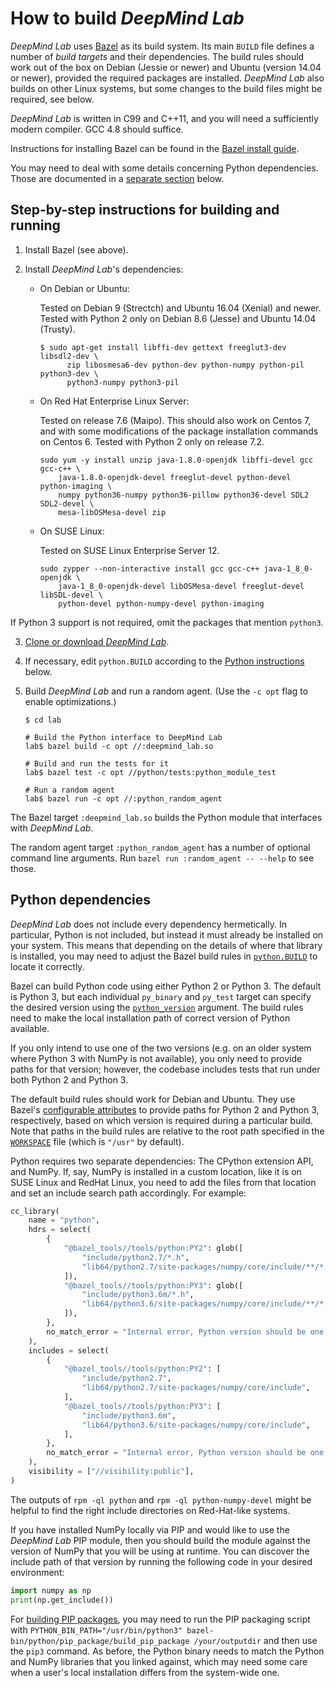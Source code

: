# How to build *DeepMind Lab*




*DeepMind Lab* uses [Bazel](https://bazel.build/) as its build system. Its main
`BUILD` file defines a number of *build targets* and their dependencies. The
build rules should work out of the box on Debian (Jessie or newer) and Ubuntu
(version 14.04 or newer), provided the required packages are installed.
*DeepMind Lab* also builds on other Linux systems, but some changes to the build
files might be required, see below.

*DeepMind Lab* is written in C99 and C++11, and you will need a sufficiently
modern compiler. GCC 4.8 should suffice.

Instructions for installing Bazel can be found in the [Bazel install
guide](https://docs.bazel.build/versions/master/install.html).

You may need to deal with some details concerning Python dependencies. Those
are documented in a [separate section](#python-dependencies) below.

## Step-by-step instructions for building and running

1. Install Bazel (see above).

2. Install *DeepMind Lab*'s dependencies:

   * On Debian or Ubuntu:

     Tested on Debian 9 (Strectch) and Ubuntu 16.04 (Xenial) and newer.
     Tested with Python 2 only on Debian 8.6 (Jesse) and Ubuntu 14.04 (Trusty).

     ```shell
     $ sudo apt-get install libffi-dev gettext freeglut3-dev libsdl2-dev \
           zip libosmesa6-dev python-dev python-numpy python-pil python3-dev \
           python3-numpy python3-pil
     ```

   * On Red Hat Enterprise Linux Server:

     Tested on release 7.6 (Maipo). This should also work on Centos 7, and with
     some modifications of the package installation commands on Centos 6. Tested
     with Python 2 only on release 7.2.

     ```shell
     sudo yum -y install unzip java-1.8.0-openjdk libffi-devel gcc gcc-c++ \
         java-1.8.0-openjdk-devel freeglut-devel python-devel python-imaging \
         numpy python36-numpy python36-pillow python36-devel SDL2 SDL2-devel \
         mesa-libOSMesa-devel zip
     ```

   * On SUSE Linux:

     Tested on SUSE Linux Enterprise Server 12.

     ```shell
     sudo zypper --non-interactive install gcc gcc-c++ java-1_8_0-openjdk \
         java-1_8_0-openjdk-devel libOSMesa-devel freeglut-devel libSDL-devel \
         python-devel python-numpy-devel python-imaging
     ```

If Python 3 support is not required, omit the packages that mention `python3`.

3. [Clone or download *DeepMind Lab*](https://github.com/deepmind/lab).

4. If necessary, edit `python.BUILD` according to the [Python
   instructions](#python-dependencies) below.

5. Build *DeepMind Lab* and run a random agent. (Use the `-c opt` flag to enable
   optimizations.)

   ```shell
   $ cd lab

   # Build the Python interface to DeepMind Lab
   lab$ bazel build -c opt //:deepmind_lab.so

   # Build and run the tests for it
   lab$ bazel test -c opt //python/tests:python_module_test

   # Run a random agent
   lab$ bazel run -c opt //:python_random_agent
   ```

The Bazel target `:deepmind_lab.so` builds the Python module that interfaces
with *DeepMind Lab*.

The random agent target `:python_random_agent` has a number of optional command line
arguments. Run `bazel run :random_agent -- --help` to see those.

## Python dependencies

*DeepMind Lab* does not include every dependency hermetically. In particular,
Python is not included, but instead it must already be installed on your system.
This means that depending on the details of where that library is installed, you
may need to adjust the Bazel build rules in
[`python.BUILD`](../../bazel/python.BUILD) to locate it correctly.

Bazel can build Python code using either Python 2 or Python 3. The default is
Python 3, but each individual `py_binary` and `py_test` target can specify the
desired version using the
[`python_version`](https://docs.bazel.build/versions/master/be/python.html#py_test.python_version)
argument. The build rules need to make the local installation path of correct
version of Python available.

If you only intend to use one of the two versions (e.g. on an older system where
Python 3 with NumPy is not available), you only need to provide paths for that
version; however, the codebase includes tests that run under both Python 2 and
Python 3.

The default build rules should work for Debian and Ubuntu. They use Bazel's
[configurable attributes](https://docs.bazel.build/versions/master/be/common-definitions.html#configurable-attributes)
to provide paths for Python 2 and Python 3, respectively, based on which version
is required during a particular build. Note that paths in the build rules are
relative to the root path specified in the [`WORKSPACE`](../../WORKSPACE) file
(which is `"/usr"` by default).

Python requires two separate dependencies: The CPython extension API, and NumPy.
If, say, NumPy is installed in a custom location, like it is on SUSE Linux and
RedHat Linux, you need to add the files from that location and set an include
search path accordingly. For example:

```python
cc_library(
    name = "python",
    hdrs = select(
        {
            "@bazel_tools//tools/python:PY2": glob([
                "include/python2.7/*.h",
                "lib64/python2.7/site-packages/numpy/core/include/**/*.h",
            ]),
            "@bazel_tools//tools/python:PY3": glob([
                "include/python3.6m/*.h",
                "lib64/python3.6/site-packages/numpy/core/include/**/*.h",
            ]),
        },
        no_match_error = "Internal error, Python version should be one of PY2 or PY3",
    ),
    includes = select(
        {
            "@bazel_tools//tools/python:PY2": [
                "include/python2.7",
                "lib64/python2.7/site-packages/numpy/core/include",
            ],
            "@bazel_tools//tools/python:PY3": [
                "include/python3.6m",
                "lib64/python3.6/site-packages/numpy/core/include",
            ],
        },
        no_match_error = "Internal error, Python version should be one of PY2 or PY3",
    ),
    visibility = ["//visibility:public"],
)
```
The outputs of `rpm -ql python` and `rpm -ql python-numpy-devel` might be
helpful to find the right include directories on Red-Hat-like systems.

If you have installed NumPy locally via PIP and would like to use the *DeepMind
Lab* PIP module, then you should build the module against the version of NumPy
that you will be using at runtime. You can discover the include path of that
version by running the following code in your desired environment:

```python
import numpy as np
print(np.get_include())
```

For [building PIP packages](../../python/pip_package/README.md), you may need to
run the PIP packaging script with `PYTHON_BIN_PATH="/usr/bin/python3"
bazel-bin/python/pip_package/build_pip_package /your/outputdir` and then use the
`pip3` command. As before, the Python binary needs to match the Python and NumPy
libraries that you linked against, which may need some care when a user's local
installation differs from the system-wide one.


